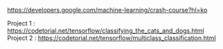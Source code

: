 https://developers.google.com/machine-learning/crash-course?hl=ko

Project 1 : https://codetorial.net/tensorflow/classifying_the_cats_and_dogs.html
Project 2 : https://codetorial.net/tensorflow/multiclass_classification.html